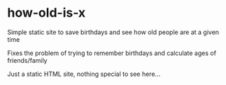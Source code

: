 # how-old-is-x

Simple static site to save birthdays and see how old people are at a given time

Fixes the problem of trying to remember birthdays and calculate ages of friends/family

Just a static HTML site, nothing special to see here...